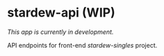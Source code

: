 # stardew-api (WIP)
*This app is currently in development.*

API endpoints for front-end *stardew-singles* project.
